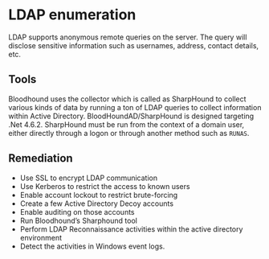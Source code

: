 # LDAP enumeration

LDAP supports anonymous remote queries on the server. The query will disclose sensitive information such as usernames, address, contact details, etc.

## Tools

Bloodhound uses the collector which is called as SharpHound to collect various kinds of data by running a ton of 
LDAP queries to collect information within Active Directory. BloodHoundAD/SharpHound is designed targeting .Net 4.6.2. 
SharpHound must be run from the context of a domain user, either directly through a logon or through another method 
such as `RUNAS`.

## Remediation

* Use SSL to encrypt LDAP communication
* Use Kerberos to restrict the access to known users
* Enable account lockout to restrict brute-forcing
* Create a few Active Directory Decoy accounts
* Enable auditing on those accounts
* Run Bloodhound’s Sharphound tool
* Perform LDAP Reconnaissance activities within the active directory environment
* Detect the activities in Windows event logs.
